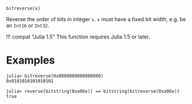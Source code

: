 ```
bitreverse(x)
```

Reverse the order of bits in integer `x`. `x` must have a fixed bit width, e.g. be an `Int16` or `Int32`.

!!! compat "Julia 1.5"
    This function requires Julia 1.5 or later.


# Examples

```jldoctest
julia> bitreverse(0x8080808080808080)
0x0101010101010101

julia> reverse(bitstring(0xa06e)) == bitstring(bitreverse(0xa06e))
true
```
